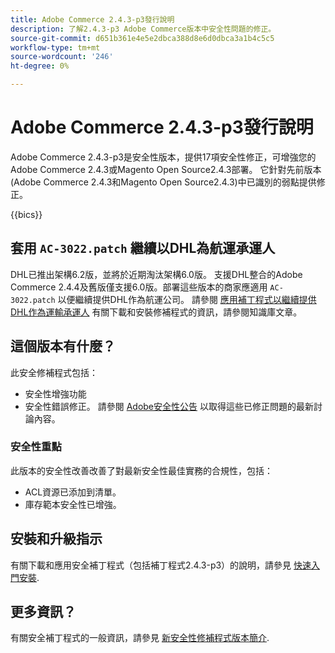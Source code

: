 ```yaml
---
title: Adobe Commerce 2.4.3-p3發行說明
description: 了解2.4.3-p3 Adobe Commerce版本中安全性問題的修正。
source-git-commit: d651b361e4e5e2dbca388d8e6d0dbca3a1b4c5c5
workflow-type: tm+mt
source-wordcount: '246'
ht-degree: 0%

---
```



# Adobe Commerce 2.4.3-p3發行說明

Adobe Commerce 2.4.3-p3是安全性版本，提供17項安全性修正，可增強您的Adobe Commerce 2.4.3或Magento Open Source2.4.3部署。 它針對先前版本(Adobe Commerce 2.4.3和Magento Open Source2.4.3)中已識別的弱點提供修正。

{{bics}}

## 套用 `AC-3022.patch` 繼續以DHL為航運承運人

DHL已推出架構6.2版，並將於近期淘汰架構6.0版。 支援DHL整合的Adobe Commerce 2.4.4及舊版僅支援6.0版。部署這些版本的商家應適用 `AC-3022.patch` 以便繼續提供DHL作為航運公司。 請參閱 [應用補丁程式以繼續提供DHL作為運輸承運人](https://support.magento.com/hc/en-us/articles/7707818131597-Apply-a-patch-to-continue-offering-DHL-as-shipping-carrier) 有關下載和安裝修補程式的資訊，請參閱知識庫文章。

## 這個版本有什麼？

此安全修補程式包括：

* 安全性增強功能
* 安全性錯誤修正。 請參閱 [Adobe安全性公告](https://helpx.adobe.com/security/products/magento/apsb22-38.html) 以取得這些已修正問題的最新討論內容。

### 安全性重點

此版本的安全性改善改善了對最新安全性最佳實務的合規性，包括：

* ACL資源已添加到清單。
* 庫存範本安全性已增強。

## 安裝和升級指示

有關下載和應用安全補丁程式（包括補丁程式2.4.3-p3）的說明，請參見 [快速入門安裝](../../../installation/composer.md).

## 更多資訊？

有關安全補丁程式的一般資訊，請參見 [新安全性修補程式版本簡介](https://community.magento.com/t5/Magento-DevBlog/Introducing-the-New-Security-Patch-Release/ba-p/141287).
